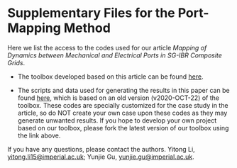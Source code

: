 # Supplementary Files for the Port-Mapping Method

Here we list the access to the codes used for our article *Mapping of Dynamics between Mechanical and Electrical Ports in SG-IBR Composite Grids*.

* The toolbox developed based on this article can be found [here](https://github.com/Future-Power-Networks/Simplex-Power-Systems).

* The scripts and data used for generating the results in this paper can be found [here](https://github.com/Future-Power-Networks/Simplex-Power-Systems/tree/PortMapping), which is based on an old version (v2020-OCT-22) of the toolbox. These codes are specially customized for the case study in the article, so do NOT create your own case upon these codes as they may generate unwanted results. If you hope to develop your own project based on our toolbox, please fork the latest version of our toolbox using the link above.

If you have any questions, please contact the authors.
Yitong Li, yitong.li15@imperial.ac.uk; Yunjie Gu, yunjie.gu@imperial.ac.uk.

